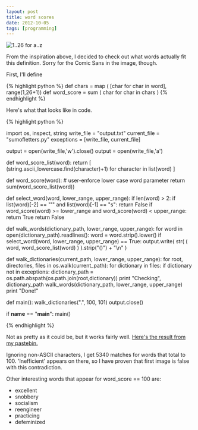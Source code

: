 ```yaml
---
layout: post
title: word scores
date: 2012-10-05
tags: [programming]
---
```


 <img src="http://i.imgur.com/OBg92.jpg" alt="1..26 for a..z" class="scale-with-grid" /> 

<p>
  From the inspiration above, I decided to check out what words actually fit this definition. Sorry for the Comic Sans in the image, though.
</p>

<p>
  First, I'll define 
</p>

{% highlight python %}
  def chars = map ( [char for char in word], range(1,26+1))
  def word_score = sum ( char for char in chars )
{% endhighlight %}

<p>
  Here's what that looks like in code.
</p>

{% highlight python %} 

import os, inspect, string
write_file = "output.txt"
current_file = "sumofletters.py"
exceptions = [write_file, current_file]

output = open(write_file,'w').close()
output = open(write_file,'a')

def word_score_list(word):
  return [ (string.ascii_lowercase.find(character)+1) for character in list(word) ]

def word_score(word): # user-enforce lower case word parameter
  return sum(word_score_list(word))

def select_word(word, lower_range, upper_range):
  if len(word) > 2:
    if list(word)[-2] == "'" and list(word)[-1] == "s": return False
  if word_score(word) >= lower_range and word_score(word) < upper_range: return True
  return False

def walk_words(dictionary_path, lower_range, upper_range):
  for word in open(dictionary_path).readlines():
    word = word.strip().lower() 
    if select_word(word, lower_range, upper_range) == True:
      output.write( str( ( word, word_score_list(word) ) ).strip("()") + "\n" )

def walk_dictionaries(current_path, lower_range, upper_range):
  for root, directories, files in os.walk(current_path):
    for dictionary in files:
      if dictionary not in exceptions:
        dictionary_path = os.path.abspath(os.path.join(root,dictionary))
        print "Checking", dictionary_path
        walk_words(dictionary_path, lower_range, upper_range)
  print "Done!"

def main():
  walk_dictionaries(".", 100, 101)
  output.close()

if __name__ == "__main__":
  main()

{% endhighlight %}

<p>
  Not as pretty as it could be, but it works fairly well. <a href="http://pastebin.com/aySiHjUW">Here's the result from my pastebin.</a>
</p>

<p>
  Ignoring non-ASCII characters, I get 5340 matches for words that total to 100. 
  'Inefficient' appears on there, so I have proven that first image is false with this contradiction.
</p>

<p>
  Other interesting words that appear for word_score == 100 are:
    <ul class="square">
      <li>excellent
      <li>snobbery
      <li>socialism
      <li>reengineer
      <li>practicing
      <li>defeminized
    </ul>
    
</p>